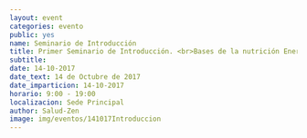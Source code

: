 ```yaml
---
layout: event
categories: evento
public: yes
name: Seminario de Introducción
title: Primer Seminario de Introducción. <br>Bases de la nutrición Energética y comida macrobiótica
subtitle:
date: 14-10-2017
date_text: 14 de Octubre de 2017
date_imparticion: 14-10-2017
horario: 9:00 - 19:00
localizacion: Sede Principal
author: Salud-Zen
image: img/eventos/141017Introduccion
---
```

